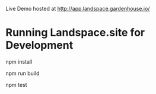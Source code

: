 Live Demo hosted at
http://app.landspace.gardenhouse.io/

# Running Landspace.site for Development

npm install

npm run build

npm test
